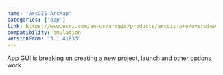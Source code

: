 ```yaml
---
name: "ArcGIS ArcMap"
categories: ['app']
link: https://www.esri.com/en-us/arcgis/products/arcgis-pro/overview
compatibility: emulation
versionFrom: "3.1.41833"
---
```


App GUI is breaking on creating a new project, launch and other options work